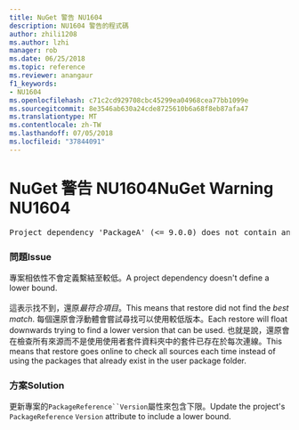 ```yaml
---
title: NuGet 警告 NU1604
description: NU1604 警告的程式碼
author: zhili1208
ms.author: lzhi
manager: rob
ms.date: 06/25/2018
ms.topic: reference
ms.reviewer: anangaur
f1_keywords:
- NU1604
ms.openlocfilehash: c71c2cd929708cbc45299ea04968cea77bb1099e
ms.sourcegitcommit: 8e3546ab630a24cde8725610b6a68f8eb87afa47
ms.translationtype: MT
ms.contentlocale: zh-TW
ms.lasthandoff: 07/05/2018
ms.locfileid: "37844091"
---
```

# <a name="nuget-warning-nu1604"></a><span data-ttu-id="963c5-103">NuGet 警告 NU1604</span><span class="sxs-lookup"><span data-stu-id="963c5-103">NuGet Warning NU1604</span></span>

<pre>Project dependency 'PackageA' (&lt;= 9.0.0) does not contain an inclusive lower bound. Include a lower bound in the dependency version to ensure consistent restore results.</pre>

### <a name="issue"></a><span data-ttu-id="963c5-104">問題</span><span class="sxs-lookup"><span data-stu-id="963c5-104">Issue</span></span>
<span data-ttu-id="963c5-105">專案相依性不會定義繫結至較低。</span><span class="sxs-lookup"><span data-stu-id="963c5-105">A project dependency doesn't define a lower bound.</span></span><br/><br/><span data-ttu-id="963c5-106">這表示找不到，還原*最符合項目*。</span><span class="sxs-lookup"><span data-stu-id="963c5-106">This means that restore did not find the *best match*.</span></span> <span data-ttu-id="963c5-107">每個還原會浮動體會嘗試尋找可以使用較低版本。</span><span class="sxs-lookup"><span data-stu-id="963c5-107">Each restore will float downwards trying to find a lower version that can be used.</span></span> <span data-ttu-id="963c5-108">也就是說，還原會在檢查所有來源而不是使用使用者套件資料夾中的套件已存在於每次連線。</span><span class="sxs-lookup"><span data-stu-id="963c5-108">This means that restore goes online to check all sources each time instead of using the packages that already exist in the user package folder.</span></span>

### <a name="solution"></a><span data-ttu-id="963c5-109">方案</span><span class="sxs-lookup"><span data-stu-id="963c5-109">Solution</span></span>
<span data-ttu-id="963c5-110">更新專案的`PackageReference``Version`屬性來包含下限。</span><span class="sxs-lookup"><span data-stu-id="963c5-110">Update the project's `PackageReference` `Version` attribute to include a lower bound.</span></span>
